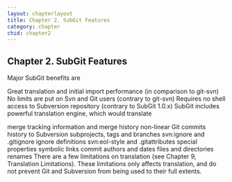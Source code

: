 ```yaml
---
layout: chapterlayout
title: Chapter 2. SubGit Features
category: chapter
chid: chapter2
---
```

## Chapter 2. SubGit Features

Major SubGit benefits are

Great translation and initial import performance (in comparison to git-svn)
No limits are put on Svn and Git users (contrary to git-svn)
Requires no shell access to Subversion repository (contrary to SubGit 1.0.x)
SubGit includes powerful translation engine, which would translate

merge tracking information and merge history
non-linear Git commits history to Subversion
subprojects, tags and branches
svn:ignore and .gitignore ignore definitions
svn:eol-style and .gitattributes special properties
symbolic links
commit authors and dates
files and directories renames
There are a few limitations on translation (see Chapter 9, Translation Limitations). These limitations only affects translation, and do not prevent Git and Subversion from being used to their full extents.